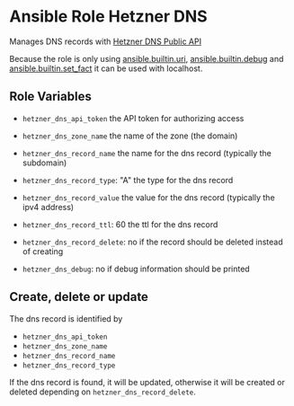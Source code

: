 # Ansible Role Hetzner DNS
Manages DNS records with [Hetzner DNS Public API](https://dns.hetzner.com/api-docs)

Because the role is only using [ansible.builtin.uri](https://docs.ansible.com/ansible/latest/collections/ansible/builtin/uri_module.html), [ansible.builtin.debug](https://docs.ansible.com/ansible/latest/collections/ansible/builtin/debug_module.html) and [ansible.builtin.set_fact](https://docs.ansible.com/ansible/latest/collections/ansible/builtin/set_fact_module.html)
it can be used with localhost.

## Role Variables

- `hetzner_dns_api_token`
the API token for authorizing access

- `hetzner_dns_zone_name`
the name of the zone (the domain)

- `hetzner_dns_record_name`
the name for the dns record (typically the subdomain)

- `hetzner_dns_record_type`: "A"
the type for the dns record

- `hetzner_dns_record_value`
the value for the dns record (typically the ipv4 address)

- `hetzner_dns_record_ttl`: 60
the ttl for the dns record

- `hetzner_dns_record_delete`: no
if the record should be deleted instead of creating

- `hetzner_dns_debug`: no
if debug information should be printed

## Create, delete or update
The dns record is identified by
- `hetzner_dns_api_token`
- `hetzner_dns_zone_name`
- `hetzner_dns_record_name`
- `hetzner_dns_record_type`

If the dns record is found, it will be updated, otherwise it will be created or deleted depending on `hetzner_dns_record_delete`.